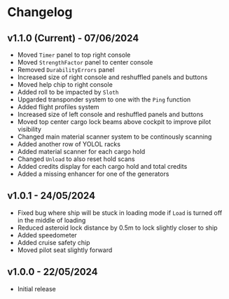# Changelog

## v1.1.0 (Current) - 07/06/2024

- Moved `Timer` panel to top right console
- Moved `StrengthFactor` panel to center console
- Removed `DurabilityErrors` panel
- Increased size of right console and reshuffled panels and buttons
- Moved help chip to right console
- Added roll to be impacted by `Sloth`
- Upgarded transponder system to one with the `Ping` function
- Added flight profiles system
- Increased size of left console and reshuffled panels and buttons
- Moved top center cargo lock beams above cockpit to improve pilot visibility
- Changed main material scanner system to be continously scanning
- Added another row of YOLOL racks
- Added material scanner for each cargo hold
- Changed `Unload` to also reset hold scans
- Added credits display for each cargo hold and total credits
- Added a missing enhancer for one of the generators

## v1.0.1 - 24/05/2024

- Fixed bug where ship will be stuck in loading mode if `Load` is turned off in the middle of loading
- Reduced asteroid lock distance by 0.5m to lock slightly closer to ship
- Added speedometer
- Added cruise safety chip
- Moved pilot seat slightly forward

## v1.0.0 - 22/05/2024

- Initial release
